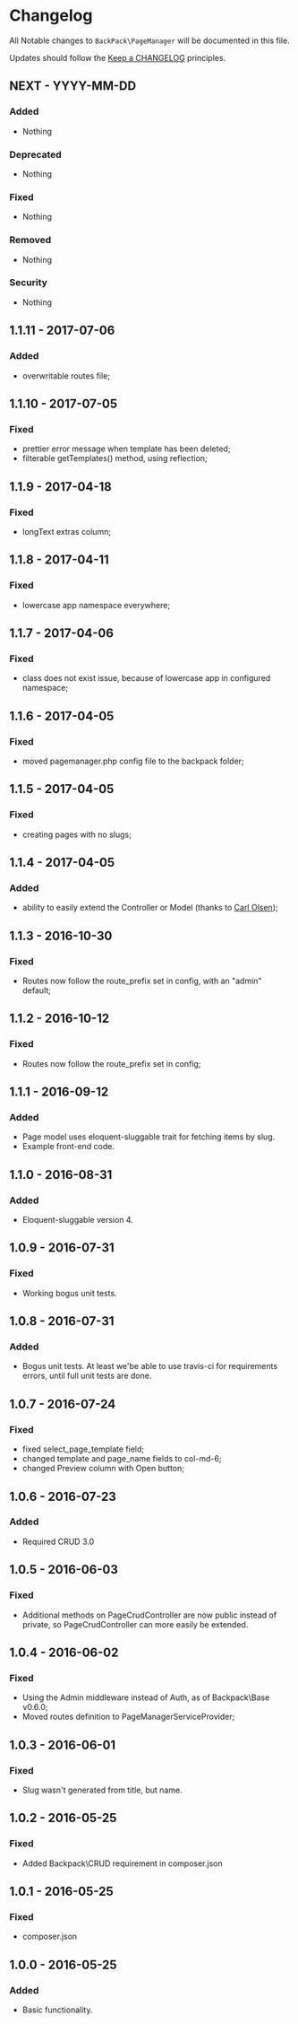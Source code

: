 # Changelog

All Notable changes to `BackPack\PageManager` will be documented in this file.

Updates should follow the [Keep a CHANGELOG](http://keepachangelog.com/) principles.

## NEXT - YYYY-MM-DD

### Added
- Nothing

### Deprecated
- Nothing

### Fixed
- Nothing

### Removed
- Nothing

### Security
- Nothing


## 1.1.11 - 2017-07-06

### Added
- overwritable routes file;


## 1.1.10 - 2017-07-05

### Fixed
- prettier error message when template has been deleted;
- filterable getTemplates() method, using reflection;


## 1.1.9 - 2017-04-18

### Fixed
- longText extras column;


## 1.1.8 - 2017-04-11

### Fixed
- lowercase app namespace everywhere;


## 1.1.7 - 2017-04-06

### Fixed
- class does not exist issue, because of lowercase app in configured namespace;

## 1.1.6 - 2017-04-05

### Fixed
- moved pagemanager.php config file to the backpack folder;


## 1.1.5 - 2017-04-05

### Fixed
- creating pages with no slugs;


## 1.1.4 - 2017-04-05

### Added
- ability to easily extend the Controller or Model (thanks to [Carl Olsen](https://github.com/unstoppablecarl));


## 1.1.3 - 2016-10-30

### Fixed
- Routes now follow the route_prefix set in config, with an "admin" default;


## 1.1.2 - 2016-10-12

### Fixed
- Routes now follow the route_prefix set in config;


## 1.1.1 - 2016-09-12

### Added
- Page model uses eloquent-sluggable trait for fetching items by slug.
- Example front-end code.


## 1.1.0 - 2016-08-31

### Added
- Eloquent-sluggable version 4.


## 1.0.9 - 2016-07-31

### Fixed
- Working bogus unit tests.


## 1.0.8 - 2016-07-31

### Added
- Bogus unit tests. At least we'be able to use travis-ci for requirements errors, until full unit tests are done.


## 1.0.7 - 2016-07-24

### Fixed
- fixed select_page_template field;
- changed template and page_name fields to col-md-6;
- changed Preview column with Open button;


## 1.0.6 - 2016-07-23

### Added
- Required CRUD 3.0


## 1.0.5 - 2016-06-03

### Fixed
- Additional methods on PageCrudController are now public instead of private, so PageCrudController can more easily be extended.


## 1.0.4 - 2016-06-02

### Fixed
- Using the Admin middleware instead of Auth, as of Backpack\Base v0.6.0;
- Moved routes definition to PageManagerServiceProvider;


## 1.0.3 - 2016-06-01

### Fixed
- Slug wasn't generated from title, but name.


## 1.0.2 - 2016-05-25

### Fixed
- Added Backpack\CRUD requirement in composer.json


## 1.0.1 - 2016-05-25

### Fixed
- composer.json


## 1.0.0 - 2016-05-25

### Added
- Basic functionality.
